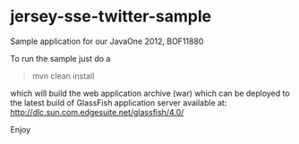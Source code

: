 jersey-sse-twitter-sample
=========================

Sample application for our JavaOne 2012, BOF11880

To run the sample just do a 

>mvn clean install 

which will build the web application archive (war) which can be deployed to the latest build of GlassFish application server available at:
http://dlc.sun.com.edgesuite.net/glassfish/4.0/

Enjoy